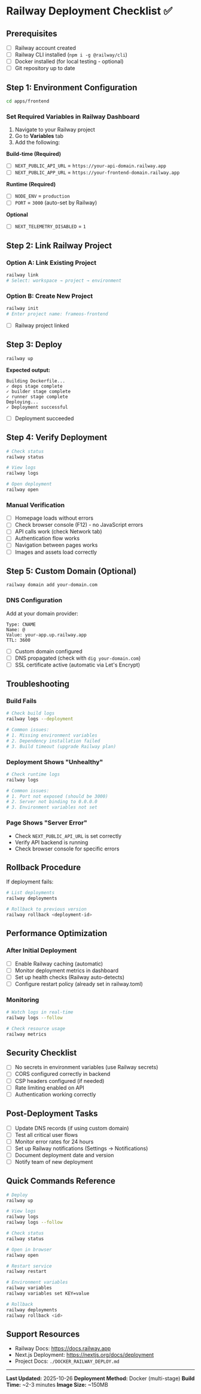 # Railway Deployment Checklist ✅

## Prerequisites
- [ ] Railway account created
- [ ] Railway CLI installed (`npm i -g @railway/cli`)
- [ ] Docker installed (for local testing - optional)
- [ ] Git repository up to date

## Step 1: Environment Configuration
```bash
cd apps/frontend
```

### Set Required Variables in Railway Dashboard
1. Navigate to your Railway project
2. Go to **Variables** tab
3. Add the following:

**Build-time (Required)**
- [ ] `NEXT_PUBLIC_API_URL` = `https://your-api-domain.railway.app`
- [ ] `NEXT_PUBLIC_APP_URL` = `https://your-frontend-domain.railway.app`

**Runtime (Required)**
- [ ] `NODE_ENV` = `production`
- [ ] `PORT` = `3000` (auto-set by Railway)

**Optional**
- [ ] `NEXT_TELEMETRY_DISABLED` = `1`

## Step 2: Link Railway Project

### Option A: Link Existing Project
```bash
railway link
# Select: workspace → project → environment
```

### Option B: Create New Project
```bash
railway init
# Enter project name: frameos-frontend
```

- [ ] Railway project linked

## Step 3: Deploy

```bash
railway up
```

**Expected output:**
```
Building Dockerfile...
✓ deps stage complete
✓ builder stage complete
✓ runner stage complete
Deploying...
✓ Deployment successful
```

- [ ] Deployment succeeded

## Step 4: Verify Deployment

```bash
# Check status
railway status

# View logs
railway logs

# Open deployment
railway open
```

### Manual Verification
- [ ] Homepage loads without errors
- [ ] Check browser console (F12) - no JavaScript errors
- [ ] API calls work (check Network tab)
- [ ] Authentication flow works
- [ ] Navigation between pages works
- [ ] Images and assets load correctly

## Step 5: Custom Domain (Optional)

```bash
railway domain add your-domain.com
```

### DNS Configuration
Add at your domain provider:
```
Type: CNAME
Name: @
Value: your-app.up.railway.app
TTL: 3600
```

- [ ] Custom domain configured
- [ ] DNS propagated (check with `dig your-domain.com`)
- [ ] SSL certificate active (automatic via Let's Encrypt)

## Troubleshooting

### Build Fails
```bash
# Check build logs
railway logs --deployment

# Common issues:
# 1. Missing environment variables
# 2. Dependency installation failed
# 3. Build timeout (upgrade Railway plan)
```

### Deployment Shows "Unhealthy"
```bash
# Check runtime logs
railway logs

# Common issues:
# 1. Port not exposed (should be 3000)
# 2. Server not binding to 0.0.0.0
# 3. Environment variables not set
```

### Page Shows "Server Error"
- Check `NEXT_PUBLIC_API_URL` is set correctly
- Verify API backend is running
- Check browser console for specific errors

## Rollback Procedure

If deployment fails:
```bash
# List deployments
railway deployments

# Rollback to previous version
railway rollback <deployment-id>
```

## Performance Optimization

### After Initial Deployment
- [ ] Enable Railway caching (automatic)
- [ ] Monitor deployment metrics in dashboard
- [ ] Set up health checks (Railway auto-detects)
- [ ] Configure restart policy (already set in railway.toml)

### Monitoring
```bash
# Watch logs in real-time
railway logs --follow

# Check resource usage
railway metrics
```

## Security Checklist
- [ ] No secrets in environment variables (use Railway secrets)
- [ ] CORS configured correctly in backend
- [ ] CSP headers configured (if needed)
- [ ] Rate limiting enabled on API
- [ ] Authentication working correctly

## Post-Deployment Tasks
- [ ] Update DNS records (if using custom domain)
- [ ] Test all critical user flows
- [ ] Monitor error rates for 24 hours
- [ ] Set up Railway notifications (Settings → Notifications)
- [ ] Document deployment date and version
- [ ] Notify team of new deployment

## Quick Commands Reference

```bash
# Deploy
railway up

# View logs
railway logs
railway logs --follow

# Check status
railway status

# Open in browser
railway open

# Restart service
railway restart

# Environment variables
railway variables
railway variables set KEY=value

# Rollback
railway deployments
railway rollback <id>
```

## Support Resources

- Railway Docs: https://docs.railway.app
- Next.js Deployment: https://nextjs.org/docs/deployment
- Project Docs: `./DOCKER_RAILWAY_DEPLOY.md`

---

**Last Updated:** 2025-10-26
**Deployment Method:** Docker (multi-stage)
**Build Time:** ~2-3 minutes
**Image Size:** ~150MB
